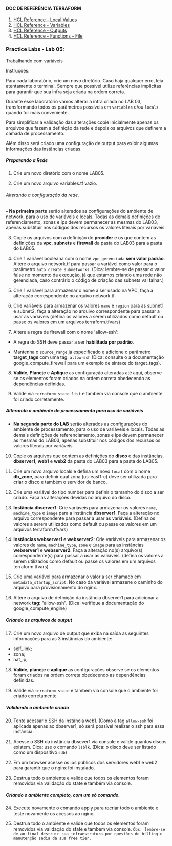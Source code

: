 
#### DOC DE REFERÊNCIA TERRAFORM

1. [HCL Reference - Local Values](https://www.terraform.io/language/values/locals "HCL Reference - Local Values")
2. [HCL Reference - Variables](https://www.terraform.io/language/values/variables "HCL Reference - Variables")
3. [HCL Reference - Outputs](https://www.terraform.io/language/values/outputs "HCL Reference - Outputs")
4. [HCL Reference - Functions - File](https://www.terraform.io/language/functions/file "HCL Reference - Functions - File")


### Practice Labs - Lab 05: 

Trabalhando com variáveis

Instruções:

Para cada laboratório, crie um novo diretório. Caso haja qualquer erro, leia atentamente o terminal. Sempre que possível utilize referências implicitas para garantir que sua infra seja criada na ordem correta.

Durante esse laboratório vamos alterar a infra criada no LAB 03, transformando todos os parâmetros possíveis em `variables` e/ou `locals` quando for mais conveniente.

Para simplificar a validação das alterações copie inicialmente apenas os arquivos que fazem a definição da rede e depois os arquivos que definem a camada de processamento.

Além disso será criado uma configuração de output para exibir algumas informações das instâncias criadas. 

##### Preparando a Rede

1. Crie um novo diretório com o nome LAB05.

2. Crie um novo arquivo variables.tf vazio.

###### Alterando a configuração da rede.

**- Na primeira parte** serão alterados as configurações do ambiente de network, para o uso de variáveis e locals. Todas as demais definições de referenciamento, zonas e ips devem permanecer as mesmas do LAB03, apenas substituir nos códigos dos recursos os valores literais por variáveis.

3. Copie os arquivos com a definição do **provider** e os que contem as definições da **vpc**, **subnets** e **firewall** da pasta do LAB03 para a pasta do LAB05.

4. Crie 1 variável booleana com o nome `vpc_gerenciada` **sem valor padrão**. Altere o arquivo network.tf para passar a variável como valor para o parâmetro `auto_create_subnetworks`. (Dica: lembre-se de passar o valor false no momento da execução, já que estamos criando uma rede não gerenciada, caso contrário o código de criação das subnets vai falhar.)

5. Crie 1 variável para armazenar o nome a ser usado na VPC, faça a alteração correspondente no arquivo network.tf.

6. Crie variáveis para armazenar os valores `name` e `region` para as subnet1 e subnet2, faça a alteração no arquivo correspondente para passar a usar as variáveis (defina os valores a serem utilizados como default ou passe os valores em um arquivos terraform.tfvars)

7. Altere a regra de firewall com o nome 'allow-ssh':

- A regra do SSH deve passar a ser **habilitada por padrão**.

- Mantenha o `source_range` já especificado e adicione o parâmetro **target_tags** com uma tag: `allow-ssh` (Dica: consulte o a documentação google_compute_firewall para um exemplo de sintaxe do target_tags).

8. **Valide**, **Planeje** e **Aplique** as configuração alteradas até aqui, observe se os elementos foram criados na ordem correta obedecendo as dependências definidas.

9. Valide via `terraform state list` e também via console que o ambiente foi criado corretamente.

##### Alterando o ambiente de processamento para uso de variáveis

- **Na segunda parte do LAB** serão alterados as configurações do ambiente de processamento, para o uso de variáveis e locals. Todas as demais definições de referenciamento, zonas e ips devem permanecer as mesmas do LAB03, apenas substituir nos códigos dos recursos os valores literais por variáveis.

10. Copie os arquivos que contem as definições do **disco** e das instâncias, **dbserver1**, **web1** e **web2** da pasta do LAB03 para a pasta do LAB05.

11.  Crie um novo arquivo locals e defina um novo `local` com o nome **db_zone**, para definir qual zona (us-east1-c) deve ser utilizada para criar o disco e também o servidor de banco.

12. Crie uma variável do tipo number para definir o tamanho do disco a ser criado. Faça as alterações devidas no arquivo do disco.

13.  **Instância dbserver1**: Crie variáveis para armazenar os valores `name`, `machine_type` e `image` para a instância **dbserver1**. Faça a alteração no arquivo correspondente para passar a usar as variáveis. (Defina os valores a serem utilizados como default ou passe os valores em um arquivos terraform.tfvars)

14. **Instâncias webserver1 e webserver2**: Crie variáveis para armazenar os valores de `name`, `machine_type`, `zone` e `image` para as instâncias **webserver1** e **webserver2**. Faça a alteração no(s) arquivo(s) correspondente(s) para passar a usar as variáveis. (defina os valores a serem utilizados como default ou passe os valores em um arquivos terraform.tfvars)

15. Crie uma variável para armazenar o valor a ser chamado em `metadata_startup_script`. No caso da variável armazene o caminho do arquivo para provisionamento do nginx.

16. Altere o arquivo de definição da instância dbserver1 para adicionar a network **tag**: "allow-ssh". (Dica: verifique a documentação do google_compute_engine)

##### Criando os arquivos de output

17. Crie um novo arquivo de output que exiba na saída as seguintes informações para as 3 instâncias do ambiente:

- self_link;
- zona;
- nat_ip;

18. **Valide**, **planeje** e **aplique** as configurações observe se os elementos foram criados na ordem correta obedecendo as dependências definidas.

19. Valide via `terraform state` e também via console que o ambiente foi criado corretamente.

##### Validando o ambiente criado

20. Tente acessar o SSH da instância web1. (Como a tag `allow-ssh` foi aplicada apenas ao dbserver1, só será possível realizar o ssh para essa instância.

21. Acesse o SSH da instância dbsever1 via console e valide quantos discos existem. Dica: use o comando `lsblk`. (Dica: o disco deve ser listado como um dispositivo `sdb`)

22. Em um browser acesse os ips públicos dos servidores web1 e web2 para garantir que o nginx foi instalado.

23. Destrua todo o ambiente e valide que todos os elementos foram removidos via validação do state e também via console.

##### Criando o ambiente completo, com um só comando.

24. Execute novamente o comando apply para recriar todo o ambiente e teste novamente os acessos ao nginx.

25. Destrua todo o ambiente e valide que todos os elementos foram removidos via validação do state e também via console.
`
Obs: lembre-se de ao final destruir sua infraestrutura por questões de billing e manutenção sadia da sua free tier.
`